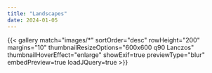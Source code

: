 ```yaml
---
title: "Landscapes"
date: 2024-01-05
---
```


<p>
{{< gallery match="images/*" sortOrder="desc" rowHeight="200" margins="10" 
                             thumbnailResizeOptions="600x600 q90 Lanczos" thumbnailHoverEffect="enlarge"                             
                             showExif=true previewType="blur" embedPreview=true loadJQuery=true >}}
</p>
<br>

